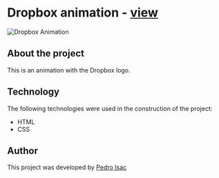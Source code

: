 # Dropbox animation - [view](https://pedro-isacss.github.io/portfolio/frontend/dropbox-animation/index.html)

![Dropbox Animation](https://i.pinimg.com/564x/2d/48/40/2d4840e5abf9d6ca2f0b47a85016c2b1.jpg)

## About the project

This is an animation with the Dropbox logo.

## Technology

The following technologies were used in the construction of the project:

- HTML
- CSS

## Author

This project was developed by [Pedro Isac](https://linktr.ee/ss.pedroisac)
